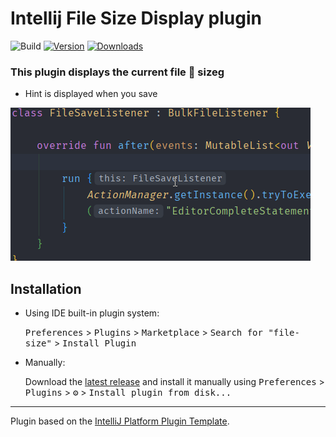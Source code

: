 # Intellij File Size Display plugin

![Build](https://github.com/filipwtf/file-size/workflows/Build/badge.svg)
[![Version](https://img.shields.io/jetbrains/plugin/v/com.github.filipwtf.filesize.svg)](https://plugins.jetbrains.com/plugin/15127-file-size/versions)
[![Downloads](https://img.shields.io/jetbrains/plugin/d/com.github.filipwtf.filesize.svg)](https://plugins.jetbrains.com/plugin/15127-file-size)

<!-- Plugin description -->

### This plugin displays the current file 📜 sizeg
- Hint is displayed when you save

![Example](example.gif)

<!-- Plugin description end -->

## Installation

- Using IDE built-in plugin system:

  <kbd>Preferences</kbd> > <kbd>Plugins</kbd> > <kbd>Marketplace</kbd> > <kbd>Search for "file-size"</kbd> >
  <kbd>Install Plugin</kbd>

- Manually:

  Download the [latest release](https://github.com/filipwtf/file-size/releases/latest) and install it manually using
  <kbd>Preferences</kbd> > <kbd>Plugins</kbd> > <kbd>⚙️</kbd> > <kbd>Install plugin from disk...</kbd>


---
Plugin based on the [IntelliJ Platform Plugin Template][template].

[template]: https://github.com/JetBrains/intellij-platform-plugin-template
